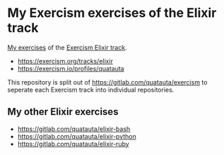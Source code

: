 # My Exercism exercises of the Elixir track

[My exercises][1] of the [Exercism Elixir track][2].

* https://exercism.org/tracks/elixir
* https://exercism.io/profiles/quatauta

[1]: https://exercism.io/profiles/quatauta
[2]: https://exercism.org/tracks/elixir

This repository is split out of https://gitlab.com/quatauta/exercism to seperate each Exercism track into individual repositories.

## My other Elixir exercises

* https://gitlab.com/quatauta/elixir-bash
* https://gitlab.com/quatauta/elixir-python
* https://gitlab.com/quatauta/elixir-ruby
